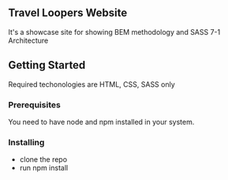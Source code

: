 ## Travel Loopers Website

It's a showcase site for showing BEM methodology and SASS 7-1 Architecture

## Getting Started

Required techonologies are HTML, CSS, SASS only

### Prerequisites

You need to have node and npm installed in your system.

### Installing

- clone the repo
- run npm install
